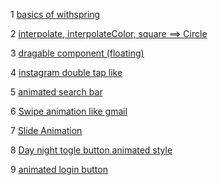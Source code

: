 1 [basics of withspring](./practice/Practice01.jsx)

2 [interpolate, interpolateColor, square ==> Circle](./practice/Practice02.jsx)

3 [dragable component (floating)](./practice/Practice03.jsx)

4 [instagram double tap like](./practice/Practice04.jsx)

5 [animated search bar](./practice/Practice05.jsx)

6 [Swipe animation like gmail](./practice/Practice06.jsx)

7 [Slide Animation](./practice/Practice07.jsx)

8 [Day night togle button animated style](./practice/Practice08.jsx)

9 [animated login button](./practice/Practice09.jsx)